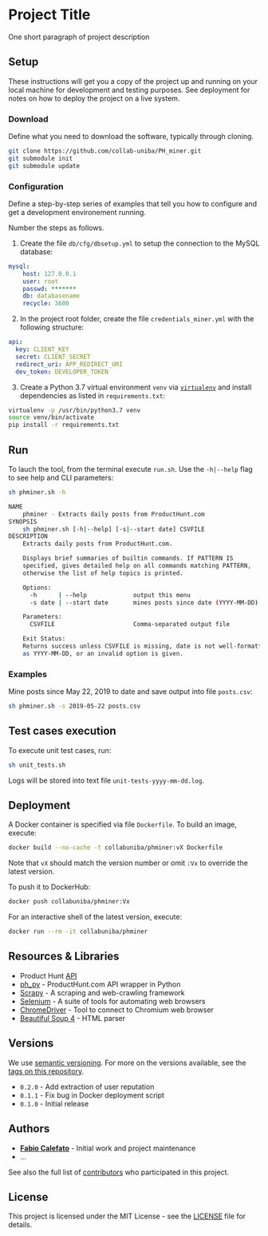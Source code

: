 # Project Title

One short paragraph of project description

## Setup

These instructions will get you a copy of the project up and running on your local machine for development and testing purposes. See deployment for notes on how to deploy the project on a live system.

### Download

Define what you need to download the software, typically through cloning.

```sh
git clone https://github.com/collab-uniba/PH_miner.git
git submodule init
git submodule update
```

### Configuration

Define a step-by-step series of examples that tell you how to configure and get a development environement running.

Number the steps as follows.

1. Create the file `db/cfg/dbsetup.yml` to setup the connection to the MySQL database:

```yaml
mysql:
    host: 127.0.0.1
    user: root
    passwd: *******
    db: databasename
    recycle: 3600
```

2. In the project root folder, create the file `credentials_miner.yml` with the following structure:

```yaml
api:
  key: CLIENT_KEY
  secret: CLIENT_SECRET
  redirect_uri: APP_REDIRECT_URI
  dev_token: DEVELOPER_TOKEN
```

3. Create a Python 3.7 virtual environment `venv` via [`virtualenv`](https://virtualenv.pypa.io/en/latest/) and install dependencies as listed in `requirements.txt`:

```sh
virtualenv -p /usr/bin/python3.7 venv
source venv/bin/activate
pip install -r requirements.txt
```

## Run

To lauch the tool, from the terminal execute `run.sh`. Use the `-h|--help` flag to see help and CLI parameters:

```sh
sh phminer.sh -h

NAME
    phminer - Extracts daily posts from ProductHunt.com
SYNOPSIS
    sh phminer.sh [-h|--help] [-s|--start date] CSVFILE
DESCRIPTION
    Extracts daily posts from ProductHunt.com.

    Displays brief summaries of builtin commands. If PATTERN IS
    specified, gives detailed help on all commands matching PATTERN,
    otherwise the list of help topics is printed.

    Options:
      -h      | --help             output this menu
      -s date | --start date       mines posts since date (YYYY-MM-DD)

    Parameters:
      CSVFILE                      Comma-separated output file

    Exit Status:
    Returns success unless CSVFILE is missing, date is not well-formatted 
    as YYYY-MM-DD, or an invalid option is given.
```

### Examples

Mine posts since May 22, 2019 to date and save output into file `posts.csv`:

```sh
sh phminer.sh -s 2019-05-22 posts.csv
```

## Test cases execution

To execute unit test cases, run:

```sh
sh unit_tests.sh
```

Logs will be stored into text file `unit-tests-yyyy-mm-dd.log`.

## Deployment

A Docker container is specified via file `Dockerfile`. To build an image, execute:

```sh
docker build --no-cache -t collabuniba/phminer:vX Dockerfile
```

Note that `vX` should match the version number or omit `:Vx` to override the latest version.

To push it to DockerHub:

```sh
docker push collabuniba/phminer:Vx
```

For an interactive shell of the latest version, execute:

```sh
docker run --rm -it collabuniba/phminer
```

## Resources & Libraries

* Product Hunt [API](https://api.producthunt.com/v1/docs)
* [ph_py](https://github.com/anatg/ph_py) - ProductHunt.com API wrapper in Python
* [Scrapy](https://scrapy.org) - A scraping and web-crawling framework
* [Selenium](https://www.seleniumhq.org) - A suite of tools for automating web browsers
* [ChromeDriver](http://chromedriver.chromium.org) - Tool to connect to Chromium web browser
* [Beautiful Soup 4](https://www.crummy.com/software/BeautifulSoup/) - HTML parser

## Versions

We use [semantic versioning](http://semver.org/). For more on the versions available, see the [tags on this repository](https://github.com/your/project/tags).

* `0.2.0` - Add extraction of user reputation
* `0.1.1` - Fix bug in Docker deployment script
* `0.1.0` - Initial release

## Authors

* **[Fabio Calefato](https://github.com/PurpleBooth)** - Initial work and project maintenance
* ...

See also the full list of [contributors](https://github.com/your/project/contributors) who participated in this project.

## License

This project is licensed under the MIT License - see the [LICENSE](LICENSE) file for details.
